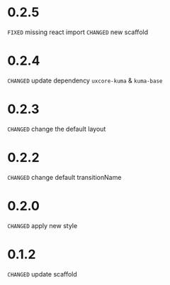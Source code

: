 # 0.2.5

`FIXED` missing react import
`CHANGED` new scaffold

# 0.2.4

`CHANGED` update dependency `uxcore-kuma` & `kuma-base`

# 0.2.3

`CHANGED` change the default layout

# 0.2.2

`CHANGED` change default transitionName 

# 0.2.0

`CHANGED` apply new style

# 0.1.2

`CHANGED` update scaffold